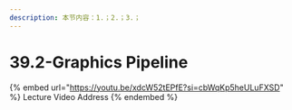 ```yaml
---
description: 本节内容：1.；2.；3.；
---
```


# 39.2-Graphics Pipeline

{% embed url="https://youtu.be/xdcW52tEPfE?si=cbWqKp5heULuFXSD" %}
Lecture Video Address
{% endembed %}
